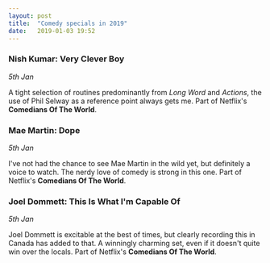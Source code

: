```yaml
---
layout: post
title:  "Comedy specials in 2019"
date:   2019-01-03 19:52
---
```


### Nish Kumar: Very Clever Boy
*5th Jan*

A tight selection of routines predominantly from *Long Word* and *Actions*, the use of Phil Selway as a reference point always gets me. Part of Netflix's **Comedians Of The World**.


### Mae Martin: Dope
*5th Jan*

I've not had the chance to see Mae Martin in the wild yet, but definitely a voice to watch. The nerdy love of comedy is strong in this one. Part of Netflix's **Comedians Of The World**.

### Joel Dommett: This Is What I'm Capable Of
*5th Jan*

Joel Dommett is excitable at the best of times, but clearly recording this in Canada has added to that. A winningly charming set, even if it doesn't quite win over the locals. Part of Netflix's **Comedians Of The World**.

